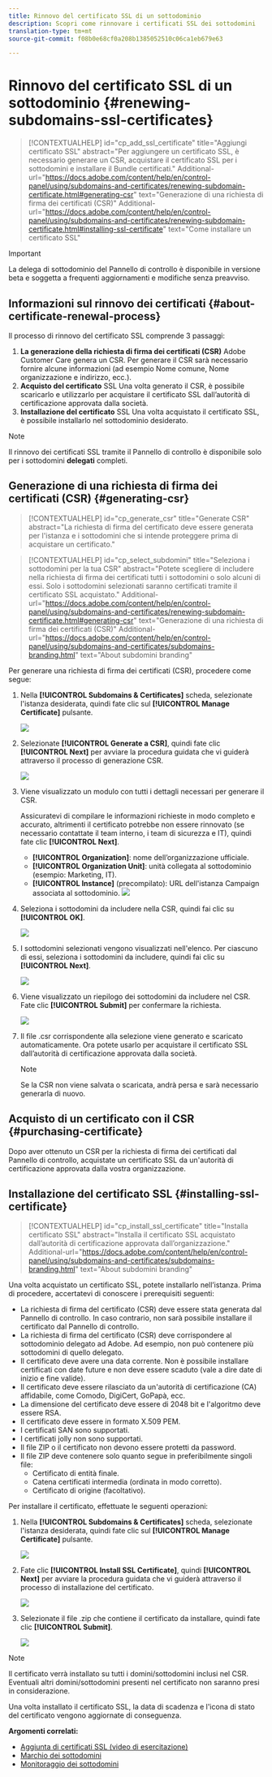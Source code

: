 ```yaml
---
title: Rinnovo del certificato SSL di un sottodominio
description: Scopri come rinnovare i certificati SSL dei sottodomini
translation-type: tm+mt
source-git-commit: f08b0e68cf0a208b1385052510c06ca1eb679e63

---
```



# Rinnovo del certificato SSL di un sottodominio {#renewing-subdomains-ssl-certificates}

>[!CONTEXTUALHELP]
>id=&quot;cp_add_ssl_certificate&quot;
>title=&quot;Aggiungi certificato SSL&quot;
>abstract=&quot;Per aggiungere un certificato SSL, è necessario generare un CSR, acquistare il certificato SSL per i sottodomini e installare il Bundle certificati.&quot;
>Additional-url=&quot;https://docs.adobe.com/content/help/en/control-panel/using/subdomains-and-certificates/renewing-subdomain-certificate.html#generating-csr&quot; text=&quot;Generazione di una richiesta di firma dei certificati (CSR)&quot;
>Additional-url=&quot;https://docs.adobe.com/content/help/en/control-panel/using/subdomains-and-certificates/renewing-subdomain-certificate.html#installing-ssl-certificate&quot; text=&quot;Come installare un certificato SSL&quot;

>[!IMPORTANT]
>
>La delega di sottodominio del Pannello di controllo è disponibile in versione beta e soggetta a frequenti aggiornamenti e modifiche senza preavviso.

## Informazioni sul rinnovo dei certificati {#about-certificate-renewal-process}

Il processo di rinnovo del certificato SSL comprende 3 passaggi:

1. **La generazione della richiesta di firma dei certificati (CSR)** Adobe Customer Care genera un CSR. Per generare il CSR sarà necessario fornire alcune informazioni (ad esempio Nome comune, Nome organizzazione e indirizzo, ecc.).
1. **Acquisto del certificato** SSL Una volta generato il CSR, è possibile scaricarlo e utilizzarlo per acquistare il certificato SSL dall’autorità di certificazione approvata dalla società.
1. **Installazione del certificato** SSL Una volta acquistato il certificato SSL, è possibile installarlo nel sottodominio desiderato.

>[!NOTE]
>
>Il rinnovo dei certificati SSL tramite il Pannello di controllo è disponibile solo per i sottodomini **delegati** completi.

## Generazione di una richiesta di firma dei certificati (CSR) {#generating-csr}

>[!CONTEXTUALHELP]
>id=&quot;cp_generate_csr&quot;
>title=&quot;Generate CSR&quot;
>abstract=&quot;La richiesta di firma del certificato deve essere generata per l&#39;istanza e i sottodomini che si intende proteggere prima di acquistare un certificato.&quot;

>[!CONTEXTUALHELP]
>id=&quot;cp_select_subdomini&quot;
>title=&quot;Seleziona i sottodomini per la tua CSR&quot;
>abstract=&quot;Potete scegliere di includere nella richiesta di firma dei certificati tutti i sottodomini o solo alcuni di essi. Solo i sottodomini selezionati saranno certificati tramite il certificato SSL acquistato.&quot;
>Additional-url=&quot;https://docs.adobe.com/content/help/en/control-panel/using/subdomains-and-certificates/renewing-subdomain-certificate.html#generating-csr&quot; text=&quot;Generazione di una richiesta di firma dei certificati (CSR)&quot;
>Additional-url=&quot;https://docs.adobe.com/content/help/en/control-panel/using/subdomains-and-certificates/subdomains-branding.html&quot; text=&quot;About subdomini branding&quot;

Per generare una richiesta di firma dei certificati (CSR), procedere come segue:

1. Nella **[!UICONTROL Subdomains & Certificates]** scheda, selezionate l&#39;istanza desiderata, quindi fate clic sul **[!UICONTROL Manage Certificate]** pulsante.

   ![](assets/renewal1.png)

1. Selezionate **[!UICONTROL Generate a CSR]**, quindi fate clic **[!UICONTROL Next]** per avviare la procedura guidata che vi guiderà attraverso il processo di generazione CSR.

   ![](assets/renewal2.png)

1. Viene visualizzato un modulo con tutti i dettagli necessari per generare il CSR.

   Assicuratevi di compilare le informazioni richieste in modo completo e accurato, altrimenti il certificato potrebbe non essere rinnovato (se necessario contattate il team interno, i team di sicurezza e IT), quindi fate clic **[!UICONTROL Next]**.

   * **[!UICONTROL Organization]**: nome dell’organizzazione ufficiale.
   * **[!UICONTROL Organization Unit]**: unità collegata al sottodominio (esempio: Marketing, IT).
   * **[!UICONTROL Instance]** (precompilato): URL dell&#39;istanza Campaign associata al sottodominio.
   ![](assets/renewal3.png)

1. Seleziona i sottodomini da includere nella CSR, quindi fai clic su **[!UICONTROL OK]**.

   ![](assets/renewal4.png)

1. I sottodomini selezionati vengono visualizzati nell&#39;elenco. Per ciascuno di essi, seleziona i sottodomini da includere, quindi fai clic su **[!UICONTROL Next]**.

   ![](assets/renewal5.png)

1. Viene visualizzato un riepilogo dei sottodomini da includere nel CSR. Fate clic **[!UICONTROL Submit]** per confermare la richiesta.

   ![](assets/renewal6.png)

1. Il file .csr corrispondente alla selezione viene generato e scaricato automaticamente. Ora potete usarlo per acquistare il certificato SSL dall’autorità di certificazione approvata dalla società.

   >[!NOTE]
   >
   >Se la CSR non viene salvata o scaricata, andrà persa e sarà necessario generarla di nuovo.

## Acquisto di un certificato con il CSR {#purchasing-certificate}

Dopo aver ottenuto un CSR per la richiesta di firma dei certificati dal Pannello di controllo, acquistate un certificato SSL da un&#39;autorità di certificazione approvata dalla vostra organizzazione.

## Installazione del certificato SSL {#installing-ssl-certificate}

>[!CONTEXTUALHELP]
>id=&quot;cp_install_ssl_certificate&quot;
>title=&quot;Installa certificato SSL&quot;
>abstract=&quot;Installa il certificato SSL acquistato dall’autorità di certificazione approvata dall’organizzazione.&quot;
>Additional-url=&quot;https://docs.adobe.com/content/help/en/control-panel/using/subdomains-and-certificates/subdomains-branding.html&quot; text=&quot;About subdomini branding&quot;

Una volta acquistato un certificato SSL, potete installarlo nell’istanza. Prima di procedere, accertatevi di conoscere i prerequisiti seguenti:

* La richiesta di firma del certificato (CSR) deve essere stata generata dal Pannello di controllo. In caso contrario, non sarà possibile installare il certificato dal Pannello di controllo.
* La richiesta di firma del certificato (CSR) deve corrispondere al sottodominio delegato ad Adobe. Ad esempio, non può contenere più sottodomini di quello delegato.
* Il certificato deve avere una data corrente. Non è possibile installare certificati con date future e non deve essere scaduto (vale a dire date di inizio e fine valide).
* Il certificato deve essere rilasciato da un&#39;autorità di certificazione (CA) affidabile, come Comodo, DigiCert, GoPapà, ecc.
* La dimensione del certificato deve essere di 2048 bit e l&#39;algoritmo deve essere RSA.
* Il certificato deve essere in formato X.509 PEM.
* I certificati SAN sono supportati.
* I certificati jolly non sono supportati.
* Il file ZIP o il certificato non devono essere protetti da password.
* Il file ZIP deve contenere solo quanto segue in preferibilmente singoli file:
   * Certificato di entità finale.
   * Catena certificati intermedia (ordinata in modo corretto).
   * Certificato di origine (facoltativo).

Per installare il certificato, effettuate le seguenti operazioni:

1. Nella **[!UICONTROL Subdomains & Certificates]** scheda, selezionate l&#39;istanza desiderata, quindi fate clic sul **[!UICONTROL Manage Certificate]** pulsante.

   ![](assets/renewal1.png)

1. Fate clic **[!UICONTROL Install SSL Certificate]**, quindi **[!UICONTROL Next]** per avviare la procedura guidata che vi guiderà attraverso il processo di installazione del certificato.

   ![](assets/install1.png)

1. Selezionate il file .zip che contiene il certificato da installare, quindi fate clic **[!UICONTROL Submit]**.

   ![](assets/install2.png)

>[!NOTE]
>
>Il certificato verrà installato su tutti i domini/sottodomini inclusi nel CSR. Eventuali altri domini/sottodomini presenti nel certificato non saranno presi in considerazione.

Una volta installato il certificato SSL, la data di scadenza e l&#39;icona di stato del certificato vengono aggiornate di conseguenza.

**Argomenti correlati:**

* [Aggiunta di certificati SSL (video di esercitazione)](https://docs.adobe.com/content/help/en/campaign-learn/campaign-standard-tutorials/administrating/control-panel/adding-ssl-certificates.html)
* [Marchio dei sottodomini](../../subdomains-certificates/using/subdomains-branding.md)
* [Monitoraggio dei sottodomini](../../subdomains-certificates/using/monitoring-subdomains.md)